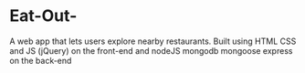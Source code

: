 # Eat-Out-
A web app that lets users explore nearby restaurants. Built using HTML CSS and JS (jQuery) on the front-end and nodeJS mongodb mongoose express on the back-end
